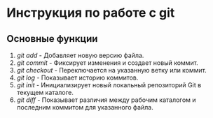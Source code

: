 # Инструкция по работе с git

## Основные функции

1. *git add* - Добавляет новую версию файла.
2. *git commit* - Фиксирует изменения и создает новый коммит.
3. *git checkout* - Переключается на указанную ветку или коммит.
4. *git log* - Показывает историю коммитов.
5. *git init* - Инициализирует новый локальный репозиторий Git в текущем каталоге.
6. *git diff* - Показывает различия между рабочим каталогом и последним коммитом для указанного файла.